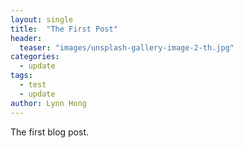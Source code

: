 ```yaml
---
layout: single
title:  "The First Post"
header:
  teaser: "images/unsplash-gallery-image-2-th.jpg"
categories: 
  - update
tags:
  - test
  - update
author: Lynn Hong
---
```


The first blog post.